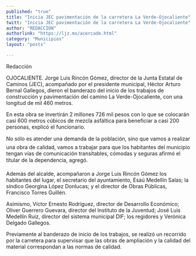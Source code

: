```yaml
---
published: "true"
title: "Inicia JEC pavimentación de la carretera La Verde-Ojocaliente"
twitt: "Inicia JEC pavimentación de la carretera La Verde-Ojocaliente"
author: "REDACCION"
authorlink: "https://ljz.mx/acercade.html"
category: "Municipios"
layout: "posts"

---
```



  Redacción



  OJOCALIENTE. Jorge Luis Rincón Gómez, director de la Junta Estatal de Caminos (JEC), acompañado por el presidente municipal, Héctor Arturo Bernal Gallegos, dieron el banderazo del inicio de los trabajos de construcción y pavimentación del camino La Verde-Ojocaliente, con una longitud de mil 460 metros.



  En esta obra se invertirán 2 millones 726 mil pesos con lo que se colocarán casi 600 metros cúbicos de mezcla asfáltica para beneficiar a casi 200 personas, explicó el funcionario.



  No sólo es atender una demanda de la población, sino que vamos a realizar una obra de calidad, vamos a trabajar para que los habitantes del municipio tengan vías de comunicación transitables, cómodas y seguras afirmó el titular de la dependencia, agregó.



  Además del alcalde, acompañaron a Jorge Luis Rincón Gómez los habitantes del lugar, el secretario del ayuntamiento, Esaú Medellín Salas; la síndico Georgina López Donlucas; y el director de Obras Públicas, Francisco Torres Guillén.



  Asimismo, Víctor Ernesto Rodríguez, director de Desarrollo Económico; Oliver Guerrero Guevara, director del Instituto de la Juventud; José Luis Medellín Ruiz, director del sistema municipal DIF; los regidores y Verónica Delgado Gallegos.



  Previamente al banderazo de inicio de los trabajos, se realizó un recorrido por la carretera para supervisar que las obras de ampliación y la calidad del material correspondan a las normas de calidad.



   

